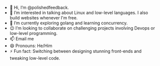 - 👋 Hi, I’m @polishedfeedback.
- 👀 I’m interested in talking about Linux and low-level languages. I also build websites whenever I'm free.
- 🌱 I’m currently exploring golang and learning concurrency.
- 😉 I’m looking to collaborate on challenging projects involving Devops or low-level programming.
- 📫 Email me
- 😄 Pronouns: He/Him
- ⚡ Fun fact: Switching between designing stunning front-ends and tweaking low-level code.

<!---
polishedfeedback/polishedfeedback is a ✨ special ✨ repository because its `README.md` (this file) appears on your GitHub profile.
You can click the Preview link to take a look at your changes.
--->
